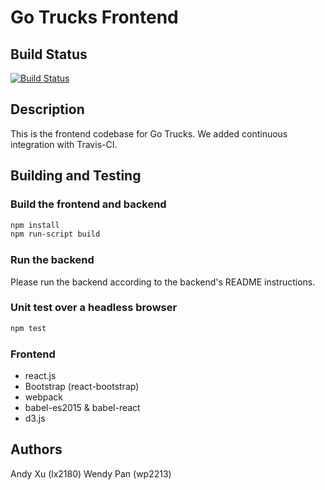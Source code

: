 # Go Trucks Frontend

## Build Status
[![Build Status](https://travis-ci.org/ase-warriors/toyproject.svg?branch=master)](https://travis-ci.org/ase-warriors/toyproject)

## Description
This is the frontend codebase for Go Trucks. We added continuous integration with Travis-CI.

## Building and Testing
### Build the frontend and backend
```bash
npm install
npm run-script build
```

### Run the backend
Please run the backend according to the backend's README instructions.

### Unit test over a headless browser
```bash
npm test
```

### Frontend
* react.js
* Bootstrap (react-bootstrap)
* webpack
* babel-es2015 & babel-react
* d3.js

## Authors
Andy Xu (lx2180)
Wendy Pan (wp2213)
